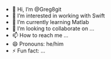 - 👋 Hi, I’m @Greg8git
- 👀 I’m interested in working with Swift
- 🌱 I’m currently learning Matlab
- 💞️ I’m looking to collaborate on ...
- 📫 How to reach me ...
- 😄 Pronouns: he/him
- ⚡ Fun fact: ...

<!---
Greg8git/Greg8git is a ✨ special ✨ repository because its `README.md` (this file) appears on your GitHub profile.
You can click the Preview link to take a look at your changes.
--->
